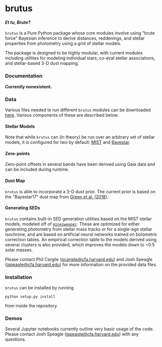 # brutus
#### _**Et tu, Brute?**_

`brutus` is a Pure Python package whose core modules involve using
"brute force" Bayesian inference to derive distances, reddenings, and 
stellar properties from photometry using a grid of stellar models.

The package is designed to be highly modular, with current modules including
utilities for modeling individual stars, co-eval stellar associations, and
stellar-based 3-D dust mapping.

### Documentation
**Currently nonexistent.**

### Data

Various files needed to run different `brutus` modules can be downloaded
[here](https://www.dropbox.com/sh/ozq9tk8iyy8fhte/AAC_G0wA9eQ8shHbZzAKwLe-a?dl=0).
Various components of these are described below.

#### Stellar Models
Note that while `brutus` can (in theory) be run over an arbitrary set of
stellar models, it is configured for two by default: 
[MIST](http://waps.cfa.harvard.edu/MIST/)
and [Bayestar](https://arxiv.org/pdf/1401.1508.pdf).

#### Zero-points
Zero-point offsets in several bands have been derived using Gaia data
and can be included during runtime.

#### Dust Map
`brutus` is able to incorporate a 3-D dust prior. The current prior is
based on the "Bayestar17" dust map from
[Green et al. (2018)](https://arxiv.org/abs/1801.03555).

#### Generating SEDs
`brutus` contains built-in SED generation utilities based on the MIST
stellar models, modeled off of
[`minesweeper`](https://github.com/pacargile/MINESweeper).
These are optimized for either generating photometry from stellar mass
tracks or for a single-age stellar isochrone, and are based on
artificial neural networks trained on bolometric correction tables.
An empirical correction table to the models derived using several clusters is
also provided, which improves the models down to ~0.5 solar masses.

Please contact Phil Cargile (pcargile@cfa.harvard.edu) and Josh Speagle
(jspeagle@cfa.harvard.edu) for more information on the provided data files.

### Installation
`brutus` can be installed by running
```
python setup.py install
```
from inside the repository.

### Demos
Several Jupyter notebooks currently outline very basic usage of the code.
Please contact Josh Speagle (jspeagle@cfa.harvard.edu) with any questions.
